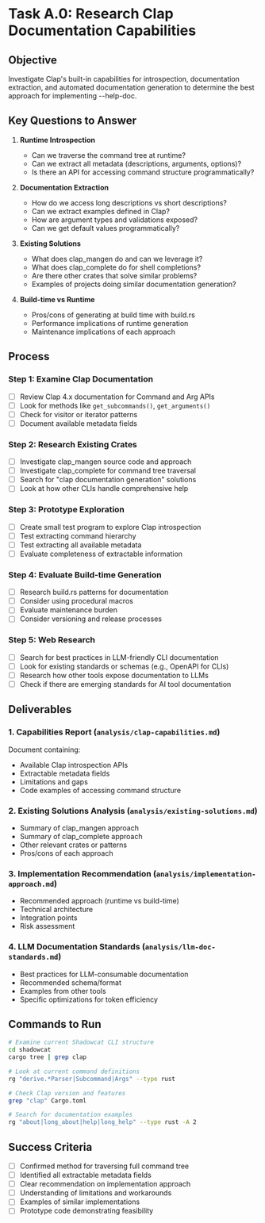 # Task A.0: Research Clap Documentation Capabilities

## Objective
Investigate Clap's built-in capabilities for introspection, documentation extraction, and automated documentation generation to determine the best approach for implementing --help-doc.

## Key Questions to Answer
1. **Runtime Introspection**
   - Can we traverse the command tree at runtime?
   - Can we extract all metadata (descriptions, arguments, options)?
   - Is there an API for accessing command structure programmatically?

2. **Documentation Extraction**
   - How do we access long descriptions vs short descriptions?
   - Can we extract examples defined in Clap?
   - How are argument types and validations exposed?
   - Can we get default values programmatically?

3. **Existing Solutions**
   - What does clap_mangen do and can we leverage it?
   - What does clap_complete do for shell completions?
   - Are there other crates that solve similar problems?
   - Examples of projects doing similar documentation generation?

4. **Build-time vs Runtime**
   - Pros/cons of generating at build time with build.rs
   - Performance implications of runtime generation
   - Maintenance implications of each approach

## Process

### Step 1: Examine Clap Documentation
- [ ] Review Clap 4.x documentation for Command and Arg APIs
- [ ] Look for methods like `get_subcommands()`, `get_arguments()`
- [ ] Check for visitor or iterator patterns
- [ ] Document available metadata fields

### Step 2: Research Existing Crates
- [ ] Investigate clap_mangen source code and approach
- [ ] Investigate clap_complete for command tree traversal
- [ ] Search for "clap documentation generation" solutions
- [ ] Look at how other CLIs handle comprehensive help

### Step 3: Prototype Exploration
- [ ] Create small test program to explore Clap introspection
- [ ] Test extracting command hierarchy
- [ ] Test extracting all available metadata
- [ ] Evaluate completeness of extractable information

### Step 4: Evaluate Build-time Generation
- [ ] Research build.rs patterns for documentation
- [ ] Consider using procedural macros
- [ ] Evaluate maintenance burden
- [ ] Consider versioning and release processes

### Step 5: Web Research
- [ ] Search for best practices in LLM-friendly CLI documentation
- [ ] Look for existing standards or schemas (e.g., OpenAPI for CLIs)
- [ ] Research how other tools expose documentation to LLMs
- [ ] Check if there are emerging standards for AI tool documentation

## Deliverables

### 1. Capabilities Report (`analysis/clap-capabilities.md`)
Document containing:
- Available Clap introspection APIs
- Extractable metadata fields
- Limitations and gaps
- Code examples of accessing command structure

### 2. Existing Solutions Analysis (`analysis/existing-solutions.md`)
- Summary of clap_mangen approach
- Summary of clap_complete approach
- Other relevant crates or patterns
- Pros/cons of each approach

### 3. Implementation Recommendation (`analysis/implementation-approach.md`)
- Recommended approach (runtime vs build-time)
- Technical architecture
- Integration points
- Risk assessment

### 4. LLM Documentation Standards (`analysis/llm-doc-standards.md`)
- Best practices for LLM-consumable documentation
- Recommended schema/format
- Examples from other tools
- Specific optimizations for token efficiency

## Commands to Run
```bash
# Examine current Shadowcat CLI structure
cd shadowcat
cargo tree | grep clap

# Look at current command definitions
rg "derive.*Parser|Subcommand|Args" --type rust

# Check Clap version and features
grep "clap" Cargo.toml

# Search for documentation examples
rg "about|long_about|help|long_help" --type rust -A 2
```

## Success Criteria
- [ ] Confirmed method for traversing full command tree
- [ ] Identified all extractable metadata fields
- [ ] Clear recommendation on implementation approach
- [ ] Understanding of limitations and workarounds
- [ ] Examples of similar implementations
- [ ] Prototype code demonstrating feasibility
